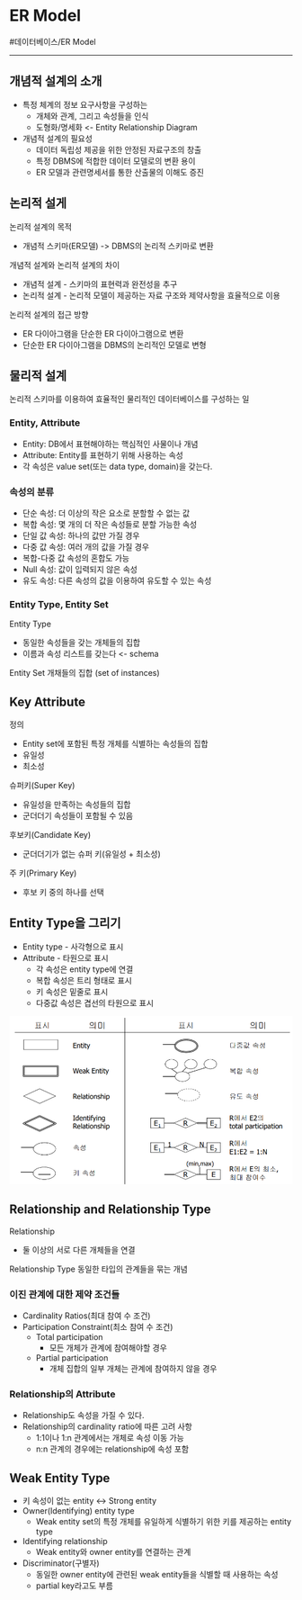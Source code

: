 # ER Model
#데이터베이스/ER Model

---
## 개념적 설계의 소개
- 특정 체계의 정보 요구사항을 구성하는
    - 개체와 관계, 그리고 속성들을 인식
    - 도형화/명세화 <- Entity Relationship Diagram
- 개념적 설계의 필요성
    - 데이터 독립성 제공을 위한 안정된 자료구조의 창출
    - 특정 DBMS에 적합한 데이터 모델로의 변환 용이
    - ER 모델과 관련명세서를 통한 산출물의 이해도 증진

## 논리적 설게
논리적 설계의 목적
- 개념적 스키마(ER모델) -> DBMS의 논리적 스키마로 변환

개념적 설계와 논리적 설계의 차이
- 개념적 설계 - 스키마의 표현력과 완전성을 추구
- 논리적 설계 - 논리적 모델이 제공하는 자료 구조와 제약사항을 효율적으로 이용

논리적 설계의 접근 방향
- ER 다이아그램을 단순한 ER 다이아그램으로 변환
- 단순한 ER 다이아그램을 DBMS의 논리적인 모델로 변형

## 물리적 설계
논리적 스키마를 이용하여 효율적인 물리적인 데이터베이스를 구성하는 일

### Entity, Attribute
- Entity: DB에서 표현해야하는 핵심적인 사물이나 개념
- Attribute: Entity를 표현하기 위해 사용하는 속성
- 각 속성은 value set(또는 data type, domain)을 갖는다.

### 속성의 분류
- 단순 속성: 더 이상의 작은 요소로 분할할 수 없는 값
- 복합 속성: 몇 개의 더 작은 속성들로 분할 가능한 속성
- 단일 값 속성: 하나의 값만 가질 경우
- 다중 값 속성: 여러 개의 값을 가질 경우
- 복합-다중 값 속성의 혼합도 가능
- Null 속성: 값이 입력되지 않은 속성
- 유도 속성: 다른 속성의 값을 이용하여 유도할 수 있는 속성

### Entity Type, Entity Set
Entity Type
- 동일한 속성들을 갖는 개체들의 집합
- 이름과 속성 리스트를 갖는다 <- schema

Entity Set
개채들의 집합 (set of instances)

## Key Attribute
정의
- Entity set에 포함된 특정 개체를 식별하는 속성들의 집합
- 유일성
- 최소성

슈퍼키(Super Key)
- 유일성을 만족하는 속성들의 집합
- 군더더기 속성들이 포함될 수 있음

후보키(Candidate Key)
- 군더더기가 없는 슈퍼 키(유일성 + 최소성)

주 키(Primary Key)
- 후보 키 중의 하나를 선택

## Entity Type을 그리기
- Entity type - 사각형으로 표시
- Attribute - 타원으로 표시
    - 각 속성은 entity type에 연결
    - 복합 속성은 트리 형태로 표시
    - 키 속성은 밑줄로 표시
    - 다중값 속성은 겹선의 타원으로 표시

![](./img/EM_1.PNG)

## Relationship and Relationship Type
Relationship
- 둘 이상의 서로 다른 개체들을 연결

Relationship Type
동일한 타입의 관계들을 묶는 개념

### 이진 관계에 대한 제약 조건들
- Cardinality Ratios(최대 참여 수 조건)
- Participation Constraint(최소 참여 수 조건)
    - Total participation
        - 모든 개체가 관계에 참여해야할 경우
    - Partial participation
        - 개체 집합의 일부 개체는 관계에 참여하지 않을 경우

### Relationship의 Attribute
- Relationship도 속성을 가질 수 있다.
- Relationship의 cardinality ratio에 따른 고려 사항
    - 1:1이나 1:n 관계에서는 개체로 속성 이동 가능
    - n:n 관계의 경우에는 relationship에 속성 포함

## Weak Entity Type
- 키 속성이 없는 entity <-> Strong entity
- Owner(Identifying) entity type
    - Weak entity set의 특정 개체를 유일하게 식별하기 위한 키를 제공하는 entity type
- Identifying relationship
    - Weak entity와 owner entity를 연결하는 관계
- Discriminator(구별자)
    - 동일한 owner entity에 관련된 weak entity들을 식별할 때 사용하는 속성
    - partial key라고도 부름
    